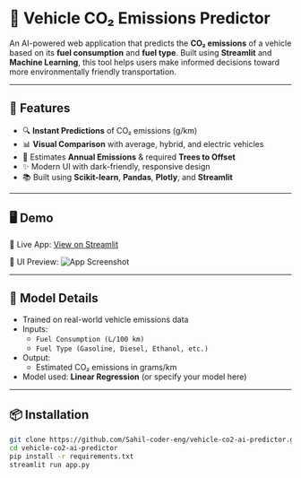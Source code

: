 # 🌿 Vehicle CO₂ Emissions Predictor

An AI-powered web application that predicts the **CO₂ emissions** of a vehicle based on its **fuel consumption** and **fuel type**. Built using **Streamlit** and **Machine Learning**, this tool helps users make informed decisions toward more environmentally friendly transportation.

---

## 🚀 Features

- 🔍 **Instant Predictions** of CO₂ emissions (g/km)
- 📊 **Visual Comparison** with average, hybrid, and electric vehicles
- 💨 Estimates **Annual Emissions** & required **Trees to Offset**
- ✨ Modern UI with dark-friendly, responsive design
- 📚 Built using **Scikit-learn**, **Pandas**, **Plotly**, and **Streamlit**

---

## 🖥 Demo

🔗 Live App: [View on Streamlit](https://vehicle-co2-ai-predictor-5zm9yzycd74bbkno8pahrt.streamlit.app/)

📸 UI Preview:
![App Screenshot](https://your-screenshot-link-here)

---

## 🧠 Model Details

- Trained on real-world vehicle emissions data
- Inputs:
  - `Fuel Consumption (L/100 km)`
  - `Fuel Type (Gasoline, Diesel, Ethanol, etc.)`
- Output:
  - Estimated CO₂ emissions in grams/km
- Model used: **Linear Regression** (or specify your model here)

---

## 📦 Installation

```bash
git clone https://github.com/Sahil-coder-eng/vehicle-co2-ai-predictor.git
cd vehicle-co2-ai-predictor
pip install -r requirements.txt
streamlit run app.py
